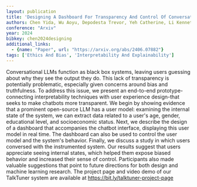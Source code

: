 ```yaml
---
layout: publication
title: 'Designing A Dashboard For Transparency And Control Of Conversational AI'
authors: Chen Yida, Wu Aoyu, Depodesta Trevor, Yeh Catherine, Li Kenneth, Marin Nicholas Castillo, Patel Oam, Riecke Jan, Raval Shivam, Seow Olivia, Wattenberg Martin, Viégas Fernanda
conference: "Arxiv"
year: 2024
bibkey: chen2024designing
additional_links:
  - {name: "Paper", url: "https://arxiv.org/abs/2406.07882"}
tags: ['Ethics And Bias', 'Interpretability And Explainability']
---
```

Conversational LLMs function as black box systems, leaving users guessing about why they see the output they do. This lack of transparency is potentially problematic, especially given concerns around bias and truthfulness. To address this issue, we present an end-to-end prototype-connecting interpretability techniques with user experience design-that seeks to make chatbots more transparent. We begin by showing evidence that a prominent open-source LLM has a user model: examining the internal state of the system, we can extract data related to a user's age, gender, educational level, and socioeconomic status. Next, we describe the design of a dashboard that accompanies the chatbot interface, displaying this user model in real time. The dashboard can also be used to control the user model and the system's behavior. Finally, we discuss a study in which users conversed with the instrumented system. Our results suggest that users appreciate seeing internal states, which helped them expose biased behavior and increased their sense of control. Participants also made valuable suggestions that point to future directions for both design and machine learning research. The project page and video demo of our TalkTuner system are available at https://bit.ly/talktuner-project-page
